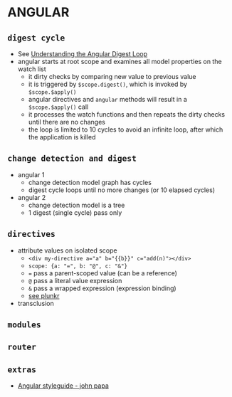 # ANGULAR

## `digest cycle`
* See [Understanding the Angular Digest Loop](http://techiejs.com/Blog/Post/Understanding-The-AngularJS-Digest-Loop)
* angular starts at root scope and examines all model properties on the watch list
  * it dirty checks by comparing new value to previous value
  * it is triggered by `$scope.digest()`, which is invoked by `$scope.$apply()`
  * angular directives and `angular` methods will result in a `$scope.$apply()` call
  * it processes the watch functions and then repeats the dirty checks until there are no changes
  * the loop is limited to 10 cycles to avoid an infinite loop, after which the application is killed

## `change detection and digest`
  * angular 1
    * change detection model graph has cycles
    * digest cycle loops until no more changes (or 10 elapsed cycles)
  * angular 2
    * change detection model is a tree
    * 1 digest (single cycle) pass only

## `directives`
* attribute values on isolated scope
  * `<div my-directive a="a" b="{{b}}" c="add(n)"></div>`
  * `scope: {a: "=", b: "@", c: "&"}`
  * `=` pass a parent-scoped value (can be a reference)
  * `@` pass a literal value expression 
  * `&` pass a wrapped expression (expression binding)
  * [see plunkr](https://plnkr.co/edit/2H2ecgWleNjP2n76KXdW)
* transclusion

## `modules`

## `router`

## `extras`
* [Angular styleguide - john papa](https://github.com/johnpapa/angular-styleguide)
